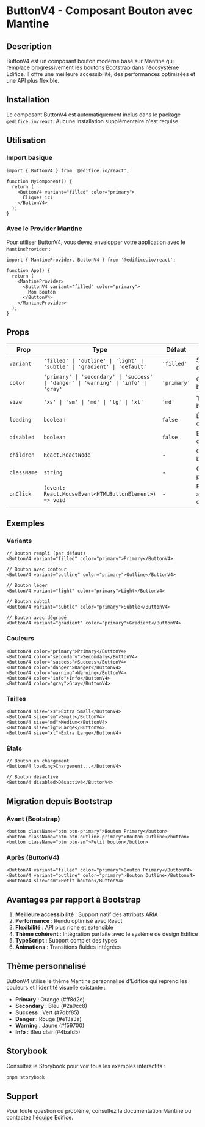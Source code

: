 # ButtonV4 - Composant Bouton avec Mantine

## Description

ButtonV4 est un composant bouton moderne basé sur Mantine qui remplace progressivement les boutons Bootstrap dans l'écosystème Edifice. Il offre une meilleure accessibilité, des performances optimisées et une API plus flexible.

## Installation

Le composant ButtonV4 est automatiquement inclus dans le package `@edifice.io/react`. Aucune installation supplémentaire n'est requise.

## Utilisation

### Import basique

```tsx
import { ButtonV4 } from '@edifice.io/react';

function MyComponent() {
  return (
    <ButtonV4 variant="filled" color="primary">
      Cliquez ici
    </ButtonV4>
  );
}
```

### Avec le Provider Mantine

Pour utiliser ButtonV4, vous devez envelopper votre application avec le `MantineProvider` :

```tsx
import { MantineProvider, ButtonV4 } from '@edifice.io/react';

function App() {
  return (
    <MantineProvider>
      <ButtonV4 variant="filled" color="primary">
        Mon bouton
      </ButtonV4>
    </MantineProvider>
  );
}
```

## Props

| Prop | Type | Défaut | Description |
|------|------|--------|-------------|
| `variant` | `'filled' \| 'outline' \| 'light' \| 'subtle' \| 'gradient' \| 'default'` | `'filled'` | Style visuel du bouton |
| `color` | `'primary' \| 'secondary' \| 'success' \| 'danger' \| 'warning' \| 'info' \| 'gray'` | `'primary'` | Couleur du bouton |
| `size` | `'xs' \| 'sm' \| 'md' \| 'lg' \| 'xl'` | `'md'` | Taille du bouton |
| `loading` | `boolean` | `false` | État de chargement |
| `disabled` | `boolean` | `false` | Bouton désactivé |
| `children` | `React.ReactNode` | - | Contenu du bouton |
| `className` | `string` | - | Classe CSS personnalisée |
| `onClick` | `(event: React.MouseEvent<HTMLButtonElement>) => void` | - | Fonction appelée au clic |

## Exemples

### Variants

```tsx
// Bouton rempli (par défaut)
<ButtonV4 variant="filled" color="primary">Primary</ButtonV4>

// Bouton avec contour
<ButtonV4 variant="outline" color="primary">Outline</ButtonV4>

// Bouton léger
<ButtonV4 variant="light" color="primary">Light</ButtonV4>

// Bouton subtil
<ButtonV4 variant="subtle" color="primary">Subtle</ButtonV4>

// Bouton avec dégradé
<ButtonV4 variant="gradient" color="primary">Gradient</ButtonV4>
```

### Couleurs

```tsx
<ButtonV4 color="primary">Primary</ButtonV4>
<ButtonV4 color="secondary">Secondary</ButtonV4>
<ButtonV4 color="success">Success</ButtonV4>
<ButtonV4 color="danger">Danger</ButtonV4>
<ButtonV4 color="warning">Warning</ButtonV4>
<ButtonV4 color="info">Info</ButtonV4>
<ButtonV4 color="gray">Gray</ButtonV4>
```

### Tailles

```tsx
<ButtonV4 size="xs">Extra Small</ButtonV4>
<ButtonV4 size="sm">Small</ButtonV4>
<ButtonV4 size="md">Medium</ButtonV4>
<ButtonV4 size="lg">Large</ButtonV4>
<ButtonV4 size="xl">Extra Large</ButtonV4>
```

### États

```tsx
// Bouton en chargement
<ButtonV4 loading>Chargement...</ButtonV4>

// Bouton désactivé
<ButtonV4 disabled>Désactivé</ButtonV4>
```

## Migration depuis Bootstrap

### Avant (Bootstrap)

```tsx
<button className="btn btn-primary">Bouton Primary</button>
<button className="btn btn-outline-primary">Bouton Outline</button>
<button className="btn btn-sm">Petit bouton</button>
```

### Après (ButtonV4)

```tsx
<ButtonV4 variant="filled" color="primary">Bouton Primary</ButtonV4>
<ButtonV4 variant="outline" color="primary">Bouton Outline</ButtonV4>
<ButtonV4 size="sm">Petit bouton</ButtonV4>
```

## Avantages par rapport à Bootstrap

1. **Meilleure accessibilité** : Support natif des attributs ARIA
2. **Performance** : Rendu optimisé avec React
3. **Flexibilité** : API plus riche et extensible
4. **Thème cohérent** : Intégration parfaite avec le système de design Edifice
5. **TypeScript** : Support complet des types
6. **Animations** : Transitions fluides intégrées

## Thème personnalisé

ButtonV4 utilise le thème Mantine personnalisé d'Edifice qui reprend les couleurs et l'identité visuelle existante :

- **Primary** : Orange (#ff8d2e)
- **Secondary** : Bleu (#2a9cc8)
- **Success** : Vert (#7dbf85)
- **Danger** : Rouge (#e13a3a)
- **Warning** : Jaune (#f59700)
- **Info** : Bleu clair (#4bafd5)

## Storybook

Consultez le Storybook pour voir tous les exemples interactifs :

```bash
pnpm storybook
```

## Support

Pour toute question ou problème, consultez la documentation Mantine ou contactez l'équipe Edifice.
